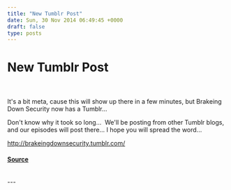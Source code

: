 ```yaml
---
title: "New Tumblr Post"
date: Sun, 30 Nov 2014 06:49:45 +0000
draft: false
type: posts
---
```

# New Tumblr Post

<br/>

<br/>
It's a bit meta, cause this will show up there in a few minutes, but Brakeing Down Security now has a Tumblr...

Don't know why it took so long...  We'll be posting from other Tumblr blogs, and our episodes will post there... I hope you will spread the word...

http://brakeingdownsecurity.tumblr.com/

#### [Source](http://brakeingsecurity.com/new-tumblr-post)

<br/>
---
